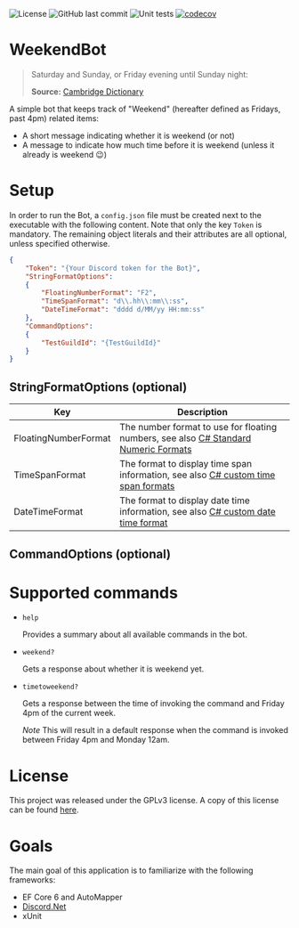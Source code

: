 ![License](https://img.shields.io/github/license/SiuHinTang/WeekendBot)
![GitHub last commit](https://img.shields.io/github/last-commit/SiuHinTang/WeekendBot)
![Unit tests](https://github.com/SiuHinTang/WeekendBot/actions/workflows/dotnet.yml/badge.svg)
[![codecov](https://codecov.io/gh/SiuHinTang/WeekendBot/branch/master/graph/badge.svg?token=20HZTP4M1O)](https://codecov.io/gh/SiuHinTang/WeekendBot)


# WeekendBot

> Saturday and Sunday, or Friday evening until Sunday night:
> 
> **Source:** [Cambridge Dictionary](https://dictionary.cambridge.org/dictionary/english/weekend)

A simple bot that keeps track of "Weekend" (hereafter defined as Fridays, past 4pm) related items:

* A short message indicating whether it is weekend (or not)
* A message to indicate how much time before it is weekend (unless it already is weekend :wink:)

# Setup
In order to run the Bot, a `config.json` file must be created next to the executable with the following content. Note that only the key `Token` is mandatory. The remaining object literals and their attributes are all optional, unless specified otherwise.

```json
{
    "Token": "{Your Discord token for the Bot}",
    "StringFormatOptions":
    {
        "FloatingNumberFormat": "F2",
        "TimeSpanFormat": "d\\.hh\\:mm\\:ss",
        "DateTimeFormat": "dddd d/MM/yy HH:mm:ss"
    },
    "CommandOptions":
    {
        "TestGuildId": "{TestGuildId}"
    }
}
```

## StringFormatOptions (optional)
| Key | Description |
|---|---|
| FloatingNumberFormat | The number format to use for floating numbers, see also [C# Standard Numeric Formats](https://docs.microsoft.com/en-us/dotnet/standard/base-types/standard-numeric-format-strings) |
| TimeSpanFormat | The format to display time span information, see also [C# custom time span formats](https://docs.microsoft.com/en-us/dotnet/standard/base-types/custom-timespan-format-strings) |
| DateTimeFormat | The format to display date time information, see also [C# custom date time format](https://docs.microsoft.com/en-us/dotnet/standard/base-types/custom-date-and-time-format-strings)

## CommandOptions (optional)


# Supported commands

* `help`

   Provides a summary about all available commands in the bot.
   
* `weekend?`

   Gets a response about whether it is weekend yet.
   
* `timetoweekend?`

   Gets a response between the time of invoking the command and Friday 4pm of the current week. 
   
   _Note_ This will result in a default response when the command is invoked between Friday 4pm and Monday 12am.

# License

This project was released under the GPLv3 license. A copy of this license can be found [here](/licenses).

# Goals

The main goal of this application is to familiarize with the following frameworks:

* EF Core 6 and AutoMapper
* [Discord.Net](https://github.com/discord-net/Discord.Net)
* xUnit 
